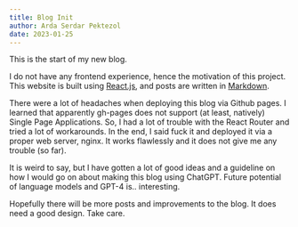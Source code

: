 ```yaml
---
title: Blog Init
author: Arda Serdar Pektezol
date: 2023-01-25
---
```


This is the start of my new blog.

I do not have any frontend experience, hence the motivation of this project. This website is built using [React.js](https://reactjs.org/), and posts are written in [Markdown](https://www.markdownguide.org/).

There were a lot of headaches when deploying this blog via Github pages. I learned that apparently gh-pages does not support (at least, natively) Single Page Applications. So, I had a lot of trouble with the React Router and tried a lot of workarounds. In the end, I said fuck it and deployed it via a proper web server, nginx. It works flawlessly and it does not give me any trouble (so far).

It is weird to say, but I have gotten a lot of good ideas and a guideline on how I would go on about making this blog using ChatGPT. Future potential of language models and GPT-4 is.. interesting.

Hopefully there will be more posts and improvements to the blog. It does need a good design. Take care.